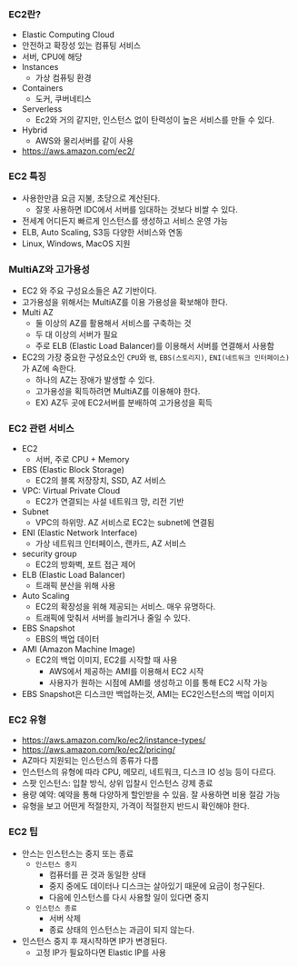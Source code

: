 
### EC2란?
- Elastic Computing Cloud
- 안전하고 확장성 있는 컴퓨팅 서비스
- 서버, CPU에 해당
- Instances
  - 가상 컴퓨팅 환경
- Containers
  - 도커, 쿠버네티스
- Serverless
  - Ec2와 거의 같지만, 인스턴스 없이 탄력성이 높은 서비스를 만들 수 있다.
- Hybrid
  - AWS와 물리서버를 같이 사용
- https://aws.amazon.com/ec2/


### EC2 특징
- 사용한만큼 요금 지불, 초당으로 계산된다.
  - 잘못 사용하면 IDC에서 서버를 임대하는 것보다 비쌀 수 있다.
- 전세계 어디든지 빠르게 인스턴스를 생성하고 서비스 운영 가능
- ELB, Auto Scaling, S3등 다양한 서비스와 연동
- Linux, Windows, MacOS 지원

### MultiAZ와 고가용성
- EC2 와 주요 구성요소들은 AZ 기반이다.
- 고가용성을 위해서는 MultiAZ를 이용 가용성을 확보해야 한다.
- Multi AZ
  - 둘 이상의 AZ를 활용해서 서비스를 구축하는 것
  - 두 대 이상의 서버가 필요
  - 주로 ELB (Elastic Load Balancer)를 이용해서 서버를 연결해서 사용함
- EC2의 가장 중요한 구성요소인 `CPU`와 `램`, `EBS(스토리지)`, `ENI(네트워크 인터페이스)`가 AZ에 속한다.
  - 하나의 AZ는 장애가 발생할 수 있다.
  - 고가용성을 획득하려면 MultiAZ를 이용해야 한다.
  - EX) AZ두 곳에 EC2서버를 분배하여 고가용성을 획득

### EC2 관련 서비스 
- EC2
  - 서버, 주로 CPU + Memory
- EBS (Elastic Block Storage)
  - EC2의 블록 저장장치, SSD, AZ 서비스
- VPC: Virtual Private Cloud
  - EC2가 연결되는 사설 네트워크 망, 리전 기반
- Subnet
  - VPC의 하위망. AZ 서비스로 EC2는 subnet에 연결됨
- ENI (Elastic Network Interface)
  - 가상 네트워크 인터페이스, 랜카드, AZ 서비스
- security group
  - EC2의 방화벽, 포트 접근 제어
- ELB (Elastic Load Balancer)
  - 트래픽 분산을 위해 사용
- Auto Scaling
  - EC2의 확장성을 위해 제공되는 서비스. 매우 유명하다.
  - 트래픽에 맞춰서 서버를 늘리거나 줄일 수 있다.
- EBS Snapshot
  - EBS의 백업 데이터
- AMI (Amazon Machine Image)
  - EC2의 백업 이미지, EC2를 시작할 때 사용
    - AWS에서 제공하는 AMI를 이용해서 EC2 시작
    - 사용자가 원하는 시점에 AMI를 생성하고 이를 통해 EC2 시작 가능
- EBS Snapshot은 디스크만 백업하는것, AMI는 EC2인스턴스의 백업 이미지

### EC2 유형
- https://aws.amazon.com/ko/ec2/instance-types/
- https://aws.amazon.com/ko/ec2/pricing/
- AZ마다 지원되는 인스턴스의 종류가 다름
- 인스턴스의 유형에 따라 CPU, 메모리, 네트워크, 디스크 IO 성능 등이 다르다.
- 스팟 인스턴스: 입찰 방식, 상위 입찰시 인스턴스 강제 종료
- 용량 예약: 예약을 통해 다양하게 할인받을 수 있음. 잘 사용하면 비용 절감 가능
- 유형을 보고 어떤게 적절한지, 가격이 적절한지 반드시 확인해야 한다.

### EC2 팁
- 안스는 인스턴스는 중지 또는 종료
  - `인스턴스 중지`
    - 컴퓨터를 끈 것과 동일한 상태
    - 중지 중에도 데이터나 디스크는 살아있기 때문에 요금이 청구된다.
    - 다음에 인스턴스를 다시 사용할 일이 있다면 중지
  - `인스턴스 종료`
    - 서버 삭제
    - 종료 상태의 인스턴스는 과금이 되지 않는다.
- 인스턴스 중지 후 재시작하면 IP가 변경된다.
  - 고정 IP가 필요하다면 Elastic IP를 사용
